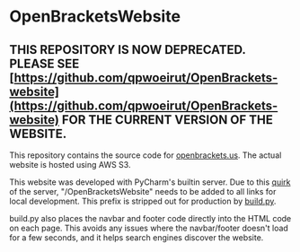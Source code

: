 # OpenBracketsWebsite

## THIS REPOSITORY IS NOW DEPRECATED. PLEASE SEE [https://github.com/qpwoeirut/OpenBrackets-website](https://github.com/qpwoeirut/OpenBrackets-website) FOR THE CURRENT VERSION OF THE WEBSITE.

This repository contains the source code for [openbrackets.us](http://openbrackets.us/).
The actual website is hosted using AWS S3.

This website was developed with PyCharm's builtin server.
Due to this [quirk](https://youtrack.jetbrains.com/issue/WEB-47264) of the server, "/OpenBracketsWebsite" needs to be added to all links for local development.
This prefix is stripped out for production by [build.py](/build.py).

build.py also places the navbar and footer code directly into the HTML code on each page.
This avoids any issues where the navbar/footer doesn't load for a few seconds, and it helps search engines discover the website.
